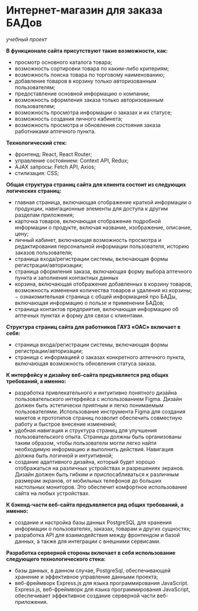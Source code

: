 # **Интернет-магазин для заказа БАДов**
*учебный проект*

**В функционале сайта присутствуют такие возможности, как:**
- просмотр основного каталога товара;
- возможность сортировки товара по каким-либо критериям;
- возможность поиска товара по торговому наименованию;
- добавление товаров в корзину только авторизованным пользователям;
- предоставление основной информацию о компании;
- возможность оформления заказа только авторизованным пользователям;  
- возможность просмотра информации о заказах и их статусе;
- возможность создания личного кабинета;
- возможность просмотра и обновления состояния заказа работниками аптечного пункта.

**Технологический стек:**
- фронтенд: React, React Router;
- управление состоянием: Context API, Redux;
- AJAX запросы: Fetch API, Axios;
- стилизация: CSS;

**Общая структура страниц сайта для клиента состоит из следующих логических страниц:**
- главная страница, включающая отображение краткой информации о продукции, навигационные элементы для доступа к другим разделам приложения;
- карточка товаров, включающая отображение подробной информации о продукте, включая название, изображение, описание, цену;
- личный кабинет, включающая возможность просмотра и редактирования персональной информации пользователя, историю заказов пользователя;
- страница входа/регистрации системы, включающая формы регистрации/авторизации;
- страница оформления заказа, включающая форму выбора аптечного пункта и заполнения контактных данных
- корзина, включающая отображение добавленных в корзину товаров, возможность изменения количества товаров и удаления из корзины;
− ознакомительная страница с общей информацией про БАДы, включающая информацию о пользе и применении БАДов;
- страница контактов предприятия, включающая информацию об аптечных пунктах и форму для связи с клиентами.
  
**Структура страниц сайта для работников ГАУЗ «ОАС» включает в себя:**
- страница входа/регистрации системы, включающая формы регистрации/авторизации;
- страница с информацией о заказах конкретного аптечного пункта, включающая возможность обновления статуса заказа.
  
**К интерфейсу и дизайну веб-сайта предъявляется ряд общих требований, а именно:**
- разработка привлекательного и интуитивно понятного дизайна пользовательского интерфейса с использованием Figma. Дизайн должен быть эстетически приятным и легко понимаемым пользователями. Использование инструмента Figma для создания макетов и прототипов страниц позволит обеспечить совместную работу и быстрое внесение изменений;
- удобная навигация и структура страниц для улучшения пользовательского опыта. Страницы должны быть организованы таким образом, чтобы пользователи могли легко найти необходимую информацию и выполнить действия. Навигация должна быть логичной и интуитивной;
- создание адаптивного дизайна, который будет хорошо отображаться на различных устройствах и разрешениях экранов. Дизайн должен быть гибким и приспосабливаться к различным размерам экранов, от мобильных телефонов до больших настольных мониторов. Это обеспечит комфортное использование сайта на любых устройствах.
  
**К бэкенд-части веб-сайта предъявляется ряд общих требований, а именно:**
- создание и настройка базы данных PostgreSQL для хранения информации о пользователях, заказах, товарам и других сущностях;
- разработка API для взаимодействия между фронтендом и базой данных, а также для интеграции с внешними сервисами.
  
**Разработка серверной стороны включает в себя использование следующего технологического стека:**
- базы данных, в данном случае, PostgreSql, обеспечивающей хранение и эффективное управление данными проекта;
- веб-фреймворк Express.js для языка программирования JavaScript. Express.js, веб-фреймворк для языка программирования JavaScript, обеспечивает эффективное создание серверной части веб-приложения. 
